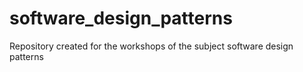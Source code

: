 # software_design_patterns
Repository created for the workshops of the subject software design patterns
